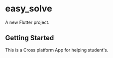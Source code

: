 # easy_solve

A new Flutter project.

## Getting Started

This is a Cross platform App for helping student's.
